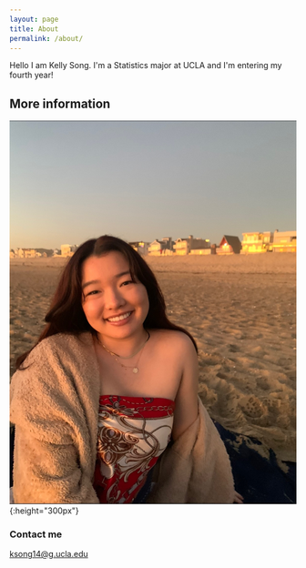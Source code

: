 ```yaml
---
layout: page
title: About
permalink: /about/
---
```

Hello I am Kelly Song. I'm a Statistics major at UCLA and I'm entering my fourth year!

## More information

![](/images/kellysong.png){:height="300px"}

### Contact me

[ksong14@g.ucla.edu](mailto:ksong14@g.ucla.edu)
